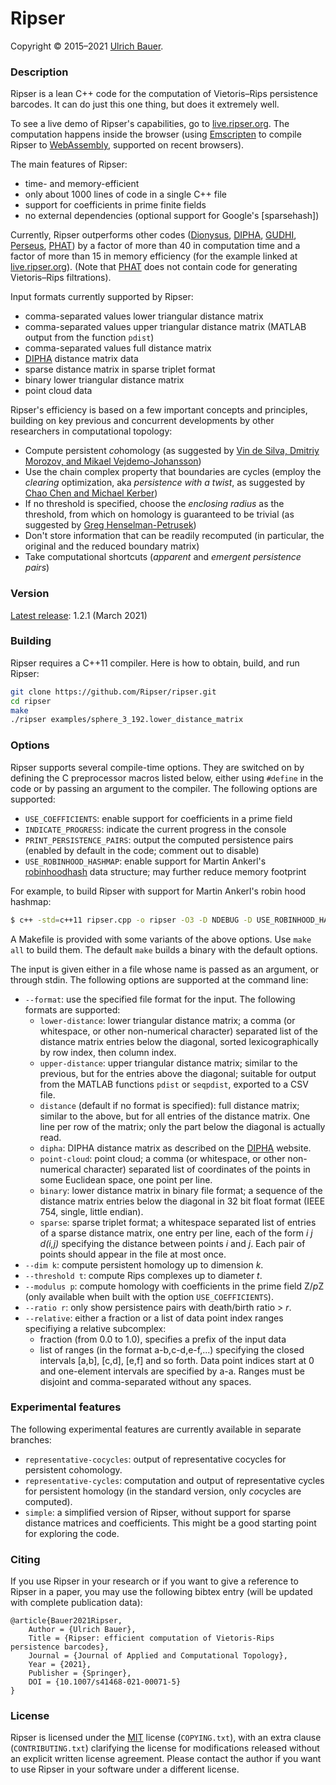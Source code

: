 # Ripser

Copyright © 2015–2021 [Ulrich Bauer].


### Description

Ripser is a lean C++ code for the computation of Vietoris–Rips persistence barcodes. It can do just this one thing, but does it extremely well.

To see a live demo of Ripser's capabilities, go to [live.ripser.org]. The computation happens inside the browser (using [Emscripten] to compile Ripser to [WebAssembly], supported on recent browsers). 

The main features of Ripser:

  - time- and memory-efficient
  - only about 1000 lines of code in a single C++ file
  - support for coefficients in prime finite fields
  - no external dependencies (optional support for Google's [sparsehash])

Currently, Ripser outperforms other codes ([Dionysus], [DIPHA], [GUDHI], [Perseus], [PHAT]) by a factor of more than 40 in computation time and a factor of more than 15 in memory efficiency (for the example linked at [live.ripser.org]). (Note that [PHAT] does not contain code for generating Vietoris–Rips filtrations).

Input formats currently supported by Ripser:

  - comma-separated values lower triangular distance matrix
  - comma-separated values upper triangular distance matrix (MATLAB output from the function `pdist`)
  - comma-separated values full distance matrix
  - [DIPHA] distance matrix data
  - sparse distance matrix in sparse triplet format
  - binary lower triangular distance matrix
  - point cloud data

Ripser's efficiency is based on a few important concepts and principles, building on key previous and concurrent developments by other researchers in computational topology:
  
  - Compute persistent *co*homology (as suggested by [Vin de Silva, Dmitriy Morozov, and Mikael Vejdemo-Johansson](https://doi.org/10.1088/0266-5611/27/12/124003))
  - Use the chain complex property that boundaries are cycles
    (employ the *clearing* optimization, aka *persistence with a twist*, as suggested by [Chao Chen and Michael Kerber](http://www.geometrie.tugraz.at/kerber/kerber_papers/ck-phcwat-11.pdf))
  - If no threshold is specified, choose the *enclosing radius* as the threshold, from which on homology is guaranteed to be trivial (as suggested by [Greg Henselman-Petrusek](https://github.com/Eetion/Eirene.jl))
  - Don't store information that can be readily recomputed (in particular, the original and the reduced boundary matrix)
  - Take computational shortcuts (*apparent* and *emergent persistence pairs*)


### Version
[Latest release][latest-release]: 1.2.1 (March 2021)


### Building

Ripser requires a C++11 compiler. Here is how to obtain, build, and run Ripser:

```sh
git clone https://github.com/Ripser/ripser.git
cd ripser
make
./ripser examples/sphere_3_192.lower_distance_matrix
```


### Options

Ripser supports several compile-time options. They are switched on by defining the C preprocessor macros listed below, either using `#define` in the code or by passing an argument to the compiler. The following options are supported:

  - `USE_COEFFICIENTS`: enable support for coefficients in a prime field
  - `INDICATE_PROGRESS`: indicate the current progress in the console
  - `PRINT_PERSISTENCE_PAIRS`: output the computed persistence pairs (enabled by default in the code; comment out to disable)
  - `USE_ROBINHOOD_HASHMAP`: enable support for Martin Ankerl's [robinhoodhash] data structure; may further reduce memory footprint

For example, to build Ripser with support for Martin Ankerl's robin hood hashmap:

```sh
$ c++ -std=c++11 ripser.cpp -o ripser -O3 -D NDEBUG -D USE_ROBINHOOD_HASHMAP
```

A Makefile is provided with some variants of the above options. Use `make all` to build them. The default `make` builds a binary with the default options.

The input is given either in a file whose name is passed as an argument, or through stdin. The following options are supported at the command line:

  - `--format`: use the specified file format for the input.  The following formats are supported:
    - `lower-distance`: lower triangular distance matrix; a comma (or whitespace, or other non-numerical character) separated list of the distance matrix entries below the diagonal, sorted lexicographically by row index, then column index.
    - `upper-distance`: upper triangular distance matrix; similar to the previous, but for the entries above the diagonal; suitable for output from the MATLAB functions `pdist` or  `seqpdist`, exported to a CSV file.
    - `distance`  (default if no format is specified): full distance matrix; similar to the above, but for all entries of the distance matrix. One line per row of the matrix; only the part below the diagonal is actually read.
    - `dipha`: DIPHA distance matrix as described on the [DIPHA] website.
    - `point-cloud`: point cloud; a comma (or whitespace, or other non-numerical character) separated list of coordinates of the points in some Euclidean space, one point per line.
    - `binary`: lower distance matrix in binary file format; a sequence of the distance matrix entries below the diagonal in 32 bit float format (IEEE 754, single, little endian).
    - `sparse`: sparse triplet format; a whitespace separated list of entries of a sparse distance matrix, one entry per line, each of the form *i j d(i,j)* specifying the distance between points *i* and *j*.  Each pair of points should appear in the file at most once.
  - `--dim k`: compute persistent homology up to dimension *k*.
  - `--threshold t`: compute Rips complexes up to diameter *t*.
  - `--modulus p`: compute homology with coefficients in the prime field Z/*p*Z (only available when built with the option `USE_COEFFICIENTS`).
  - `--ratio r`: only show persistence pairs with death/birth ratio > *r*.
  - `--relative`: either a fraction or a list of data point index ranges specifiying a relative subcomplex:
    - fraction (from 0.0 to 1.0), specifies a prefix of the input data
    - list of ranges (in the format a-b,c-d,e-f,...) specifying the closed intervals [a,b], [c,d], [e,f] and so forth. Data point indices start at 0 and one-element intervals are specified by a-a. Ranges must be disjoint and comma-separated without any spaces.


### Experimental features

The following experimental features are currently available in separate branches:

- `representative-cocycles`: output of representative cocycles for persistent cohomology.
- `representative-cycles`: computation and output of representative cycles for persistent homology (in the standard version, only *co*cycles are computed).
- `simple`: a simplified version of Ripser, without support for sparse distance matrices and coefficients.  This might be a good starting point for exploring the code.


### Citing

If you use Ripser in your research or if you want to give a reference to Ripser in a paper, you may use the following bibtex entry (will be updated with complete publication data):

```
@article{Bauer2021Ripser,
	Author = {Ulrich Bauer},
	Title = {Ripser: efficient computation of Vietoris-Rips persistence barcodes},
	Journal = {Journal of Applied and Computational Topology},
	Year = {2021},
	Publisher = {Springer},
	DOI = {10.1007/s41468-021-00071-5}
}
```


### License

Ripser is licensed under the [MIT] license (`COPYING.txt`), with an extra clause (`CONTRIBUTING.txt`) clarifying the license for modifications released without an explicit written license agreement.  Please contact the author if you want to use Ripser in your software under a different license. 

[Ulrich Bauer]: <http://ulrich-bauer.org>
[live.ripser.org]: <http://live.ripser.org>
[Emscripten]: <http://emscripten.org>
[WebAssembly]: <https://webassembly.org>
[latest-release]: <https://github.com/Ripser/ripser/releases/latest>
[Dionysus]: <http://www.mrzv.org/software/dionysus/>
[DIPHA]: <http://git.io/dipha>
[PHAT]: <http://git.io/dipha>
[Perseus]: <http://www.sas.upenn.edu/~vnanda/perseus/>
[GUDHI]: <http://gudhi.gforge.inria.fr>
[robinhoodhash]: <https://github.com/martinus/robin-hood-hashing>
[MIT]: <https://opensource.org/licenses/mit-license.php>
